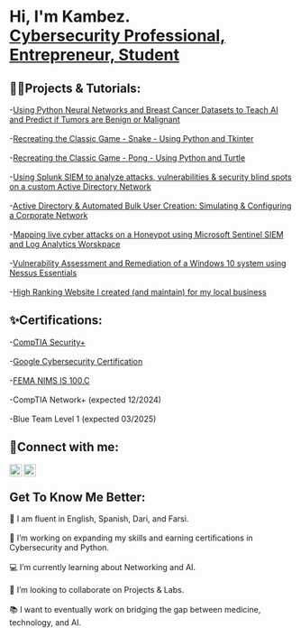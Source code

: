 <h1>Hi, I'm Kambez. <br/><a href="https://www.linkedin.com/in/KambezJ/">Cybersecurity Professional, Entrepreneur, Student</a></h1>


<h2>👨‍💻Projects & Tutorials:</h2>

-[Using Python Neural Networks and Breast Cancer Datasets to Teach AI and Predict if Tumors are Benign or Malignant](https://github.com/KambezJ/Breast-Cancer-Classification-using-Neural-Networks)
<br>
<br>
-[Recreating the Classic Game - Snake - Using Python and Tkinter](https://github.com/KambezJ/Classic-Snake-Game-Python)
<br>
<br>
-[Recreating the Classic Game - Pong - Using Python and Turtle](https://github.com/KambezJ/Classic-Game-Pong-Python)
<br>
<br>
-[Using Splunk SIEM to analyze attacks, vulnerabilities & security blind spots on a custom Active Directory Network](https://github.com/KambezJ/Splunk-KaliLinux-AtomicRedTeam-ActiveDirectoryLab)
<br>
<br>
-[Active Directory & Automated Bulk User Creation: Simulating & Configuring a Corporate Network](https://github.com/KambezJ/ActiveDirectoryHomeLab)
<br>
<br>
-[Mapping live cyber attacks on a Honeypot using Microsoft Sentinel SIEM and Log Analytics Worskpace](https://github.com/KambezJ/Microsoft_Sentinel_Mapping_Cyber_Attacks)
<br>
<br>
-[Vulnerability Assessment and Remediation of a Windows 10 system using Nessus Essentials](https://github.com/KambezJ/Vulnerability-Management-using-Nessus)
<br>
<br>
-[High Ranking Website I created (and maintain) for my local business](https://afgautoglass.com/)


<h2>✨Certifications:</h2>

-[CompTIA Security+](https://imgur.com/a/OlJA8ry)
<br>
<br>
-[Google Cybersecurity Certification](https://coursera.org/share/4858514cb2281c1b28d7adf7b27b4485)
<br>
<br>
-[FEMA NIMS IS 100.C](https://i.imgur.com/TkVjufJ)
<br>
<br>
-CompTIA Network+ (expected 12/2024)
<br>
<br>
-Blue Team Level 1 (expected 03/2025)
<br>

<h2>🤳Connect with me:</h2>

[<img align="left" alt="KambezJalalyar | LinkedIn" width="22px" src="https://cdn.jsdelivr.net/npm/simple-icons@v3/icons/linkedin.svg" />][linkedin]
[<img align="left" alt="KambezJalalyar | Instagram" width="22px" src="https://cdn.jsdelivr.net/npm/simple-icons@v3/icons/instagram.svg" />][instagram]

[instagram]: https://www.instagram.com/kambezsadat/
[linkedin]: https://linkedin.com/in/kambezJ/
<br>

<h2>Get To Know Me Better:</h2>
💬 I am fluent in English, Spanish, Dari, and Farsi.
<BR>
<BR>
🔭 I’m working on expanding my skills and earning certifications in Cybersecurity and Python.
<BR>
<BR>
💻 I’m currently learning about Networking and AI.
<BR>
<BR>
🤝 I’m looking to collaborate on Projects & Labs.
<BR>
<BR>
📚 I want to eventually work on bridging the gap between medicine, technology, and AI.
<BR>
<BR>
